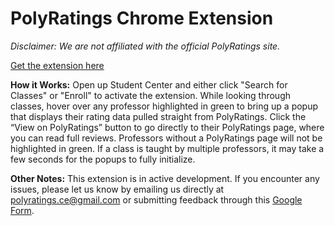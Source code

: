 # PolyRatings Chrome Extension
*Disclaimer: We are not affiliated with the official PolyRatings site.*

[Get the extension here](https://chrome.google.com/webstore/detail/polyratings/pliinobghndmnnjenolmokefjacnmdpo?hl=en&authuser=1)

**How it Works:** Open up Student Center and either click "Search for Classes" or "Enroll" to activate the extension. While looking through classes, hover over any professor highlighted in green to bring up a popup that displays their rating data pulled straight from PolyRatings. Click the “View on PolyRatings” button to go directly to their PolyRatings page, where you can read full reviews. Professors without a PolyRatings page will not be highlighted in green. If a class is taught by multiple professors, it may take a few seconds for the popups to fully initialize. 

**Other Notes:** This extension is in active development. If you encounter any issues, please let us know by emailing us directly at polyratings.ce@gmail.com or submitting feedback through this [Google Form](https://forms.gle/BE3mTCXdY2LNYvLB6).

